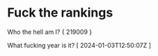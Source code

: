 # Fuck the rankings

Who the hell am I?
{ 219009 }

What fucking year is it?
[ 2024-01-03T12:50:07Z ]
